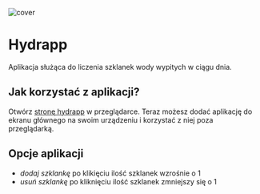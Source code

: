 ![cover]()

# Hydrapp 

Aplikacja służąca do liczenia szklanek wody wypitych w ciągu dnia.

## Jak korzystać z aplikacji?

Otwórz [stronę hydrapp](https://ajanczewska.github.io/hydrapp/) w przeglądarce.
Teraz możesz dodać aplikację do ekranu głównego na swoim urządzeniu i korzystać z niej poza przeglądarką.

## Opcje aplikacji

- *dodaj szklankę* po klikięciu ilość szklanek wzrośnie o 1
- *usuń szklankę* po kliknięciu ilość szklanek zmniejszy się o 1
 
